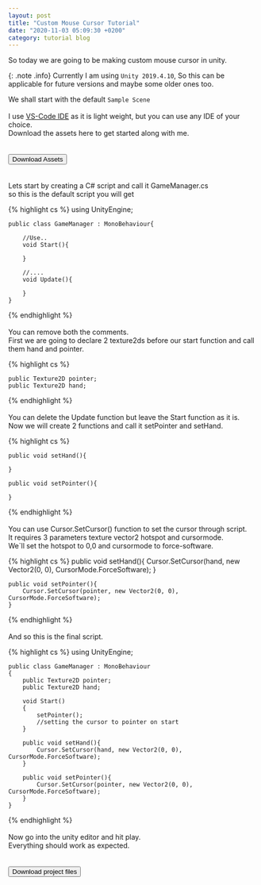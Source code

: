 ```yaml
---
layout: post
title: "Custom Mouse Cursor Tutorial"
date: "2020-11-03 05:09:30 +0200"
category: tutorial blog 
---
```


So today we are going to be making custom mouse cursor in unity. 

{: .note .info}
Currently I am using `Unity 2019.4.10`, So this can be applicable for future versions and maybe some older ones too. 


We shall start with the default `Sample Scene` \
\
I use [VS-Code IDE](https://code.visualstudio.com) as it is light weight, but you can use any IDE of your choice. \
Download the assets here to get started along with me. \
\
\
<a href="{{ '/zips/Assets.zip' | relative_url }}"><button>Download Assets <i class="fas fa-download"></i></button></a> \
\
\
Lets start by creating a C# script and call it GameManager.cs \
so this is the default script you will get 


{% highlight cs %}
    using UnityEngine;

    public class GameManager : MonoBehaviour{
        
        //Use..
        void Start(){
            
        }

        //....
        void Update(){

        }
    }
{% endhighlight %}
\
\
You can remove both the comments. \
First we are going to declare 2 texture2ds before our start function and call them hand and pointer. 


{% highlight cs %}

    public Texture2D pointer;
    public Texture2D hand;

{% endhighlight %}
\
\
You can delete the Update function but leave the Start function as it is. \
Now we will create 2 functions and call it setPointer and setHand. 



{% highlight cs %}

    public void setHand(){
        
    }

    public void setPointer(){
        
    }

{% endhighlight %}
\
\
You can use Cursor.SetCursor() function to set the cursor through script. \
It requires 3 parameters texture vector2 hotspot and cursormode. \
We`ll set the hotspot to 0,0 and cursormode to force-software. 



{% highlight cs %}
    public void setHand(){
        Cursor.SetCursor(hand, new Vector2(0, 0), CursorMode.ForceSoftware);
    }

    public void setPointer(){
        Cursor.SetCursor(pointer, new Vector2(0, 0), CursorMode.ForceSoftware);
    }
{% endhighlight %}
\
\
And so this is the final script. 



{% highlight cs %}
    using UnityEngine;

    public class GameManager : MonoBehaviour
    {
        public Texture2D pointer;
        public Texture2D hand;

        void Start()
        {
            setPointer();
            //setting the cursor to pointer on start
        }

        public void setHand(){
            Cursor.SetCursor(hand, new Vector2(0, 0), CursorMode.ForceSoftware);
        }

        public void setPointer(){
            Cursor.SetCursor(pointer, new Vector2(0, 0), CursorMode.ForceSoftware);
        }
    }
{% endhighlight %}
\
\
Now go into the unity editor and hit play. \
Everything should work as expected. \
\
\
<a href="https://github.com/jekyll/jekyll/archive/master.zip"><button>Download project files <i class="fas fa-download"></i></button></a> 